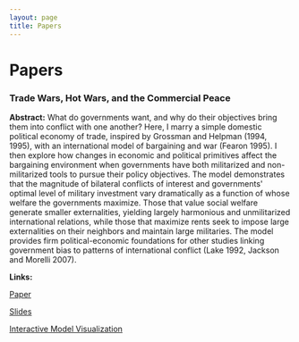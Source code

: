 ```yaml
---
layout: page
title: Papers
---
```


# Papers

### Trade Wars, Hot Wars, and the Commercial Peace

**Abstract:** What do governments want, and why do their objectives bring them into conflict with one another? Here, I marry a simple domestic political economy of trade, inspired by Grossman and Helpman (1994, 1995), with an international model of bargaining and war (Fearon 1995). I then explore how changes in economic and political primitives affect the bargaining environment when governments have both militarized and non-militarized tools to pursue their policy objectives. The model demonstrates that the magnitude of bilateral conflicts of interest and governments' optimal level of military investment vary dramatically as a function of whose welfare the governments maximize. Those that value social welfare generate smaller externalities, yielding largely harmonious and unmilitarized international relations, while those that maximize rents seek to impose large externalities on their neighbors and maintain large militaries. The model provides firm political-economic foundations for other studies linking government bias to patterns of international conflict (Lake 1992, Jackson and Morelli 2007).

**Links:**

[Paper](http://brendancooley.github.io/papers/Cooley_twhw.pdf)

[Slides](https://cdn.rawgit.com/brendancooley/twhw/2d7d618f/slides/twhw.html)

[Interactive Model Visualization](https://brendancooley.shinyapps.io/twhw/)